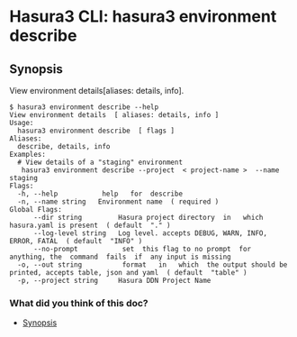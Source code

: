 # Hasura3 CLI: hasura3 environment describe

## Synopsis​

View environment details[aliases: details, info].

```
$ hasura3 environment describe --help
View environment details  [ aliases: details, info ]
Usage:
  hasura3 environment describe  [ flags ]
Aliases:
  describe, details, info
Examples:
  # View details of a "staging" environment
   hasura3 environment describe --project  < project-name >  --name staging
Flags:
  -h, --help           help   for  describe
  -n, --name string   Environment name  ( required )
Global Flags:
      --dir string         Hasura project directory  in   which  hasura.yaml is present  ( default  "." )
      --log-level string   Log level. accepts DEBUG, WARN, INFO, ERROR, FATAL  ( default  "INFO" )
      --no-prompt           set  this flag to no prompt  for  anything, the  command  fails  if  any input is missing
  -o, --out string          format   in   which  the output should be printed, accepts table, json and yaml  ( default  "table" )
  -p, --project string     Hasura DDN Project Name
```

### What did you think of this doc?

- [ Synopsis ](https://hasura.io/docs/3.0/cli/commands/environment-describe/#synopsis)
